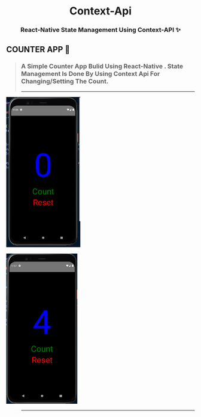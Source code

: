 <h1 align=center> Context-Api </h1>
<h3 align=center> React-Native State Management Using Context-API ✨ </h3>

## COUNTER APP 🔄
>### A Simple Counter App Bulid Using React-Native . State Management Is Done By Using Context Api For Changing/Setting The Count.
>---
<img height=400 src='https://github.com/Priyanshu-Vyas/Context-Api/blob/main/Count/ss/1.png'></img>

<img height=400 src='https://github.com/Priyanshu-Vyas/Context-Api/blob/main/Count/ss/2.png'></img>
>---
